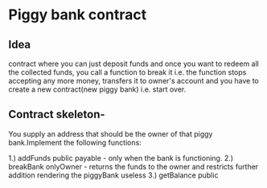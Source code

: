 # Piggy bank contract

## Idea
contract where you can just deposit funds and once you want to redeem all the collected funds,
you call a function to break it i.e. the function stops accepting any more money, transfers it to owner's account and you have to 
create a new contract(new piggy bank) i.e. start over.

## Contract skeleton- 
You supply an address that should be the owner of that piggy bank.Implement the following functions:

1.) addFunds public payable - only when the bank is functioning.
2.) breakBank onlyOwner - returns the funds to the owner and restricts further addition rendering the piggyBank useless
3.) getBalance public
